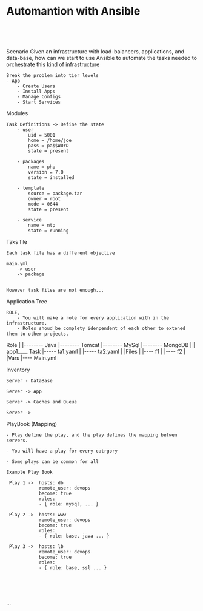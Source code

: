 <h1>
    Automantion with Ansible
</h1><br>
<p>
    

</p><br>
<p>
    Scenario
    Given an infrastructure with load-balancers,  applications, and data-base, how can we start to use Ansible to automate the tasks needed to orchestrate this kind of infrastructure
    
    Break the problem into tier levels
    - App
        - Create Users
        - Install Apps
        - Manage Configs
        - Start Services
    
Modules
    
    Task Definitions -> Define the state
        - user
            uid = 5001
            home = /home/joe
            pass = pa$$W0rD
            state = present
        
        - packages
            name = php
            version = 7.0
            state = installed
        
        - template
            source = package.tar
            owner = root
            mode = 0644
            state = present
        
        - service
            name = ntp
            state = running
            
Taks file
    
    Each task file has a different objective
    
    main.yml
        -> user
        -> package
        
        
    However task files are not enough...
    
Application Tree

    ROLE, 
        - You will make a role for every application with in the infrastructure. 
        - Roles shoud be complety idenpendent of each other to extened them to other projects.
   
   Role
   |
   |-------- Java
   |-------- Tomcat
   |-------- MySql
   |-------- MongoDB
   |
   | app1____ Task
                |----- ta1.yaml
            |   |----- ta2.yaml
            |
            |Files
            |   |---- f1
            |   |---- f2
            |
            |Vars
                |---- Main.yml
                
                
Inventory 
    
    Server - DataBase
    
    Server -> App
    
    Server -> Caches and Queue
    
    Server -> 
    
PlayBook (Mapping)
    
    - Play define the play, and the play defines the mapping betwen servers. 
    
    - You will have a play for every catrgory 
    
    - Some plays can be common for all 
    
    Example Play Book
    
     Play 1 ->  hosts: db
                remote_user: devops
                become: true
                roles:
                - { role: mysql, ... }
                
     Play 2 ->  hosts: www
                remote_user: devops
                become: true
                roles:
                - { role: base, java ... }
                
     Play 3 ->  hosts: lb
                remote_user: devops
                become: true
                roles:
                - { role: base, ssl ... }
            
    

        
    
</p><br>
<p>
   
   
   
</p><br>

<p>
  
  ...
</p><br>
